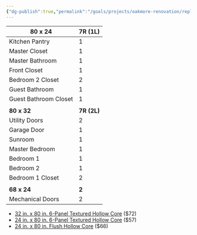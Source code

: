 ```yaml
---
{"dg-publish":true,"permalink":"/goals/projects/oakmore-renovation/replace-or-paint-doors/","tags":["oakmore-renovation-task"],"created":"Jan 16, 2024, 9:56 PM"}
---
```



| **80 x 24**               | **7R (1L)** |
|-----------------------|---|
| Kitchen Pantry        | 1 |
| Master Closet         | 1 |
| Master Bathroom       | 1 |
| Front Closet          | 1 |
| Bedroom 2 Closet      | 2 |
| Guest Bathroom        | 1 |
| Guest Bathroom Closet | 1 |
|                       |   |
| **80 x 32**               | **7R (2L)** |
| Utility Doors         | 2 |
| Garage Door           | 1 |
| Sunroom               | 1 |
| Master Bedroom        | 1 |
| Bedroom 1             | 1 |
| Bedroom 2             | 1 |
| Bedroom 1 Closet      | 2 |
|                       |   |
| **68 x 24**               | **2** |
| Mechanical Doors      | 2 |


- [32 in. x 80 in. 6-Panel Textured Hollow Core](https://www.homedepot.com/p/Steves-Sons-32-in-x-80-in-6-Panel-Textured-Hollow-Core-White-Primed-Composite-Interior-Door-Slab-N626WFADLC99/204609485) ($72)
- [24 in. x 80 in. 6-Panel Textured Hollow Core](https://www.homedepot.com/p/Steves-Sons-24-in-x-80-in-6-Panel-Textured-Hollow-Core-White-Primed-Composite-Interior-Door-Slab-J626WFADLC99/204609482) ($57)
- [24 in. x 80 in. Flush Hollow Core](https://www.homedepot.com/p/Steves-Sons-24-in-x-80-in-Flush-Hollow-Core-White-Primed-Pre-Bored-Composite-Interior-Door-Slab-J62H1FADBC99/204609493) ($66)